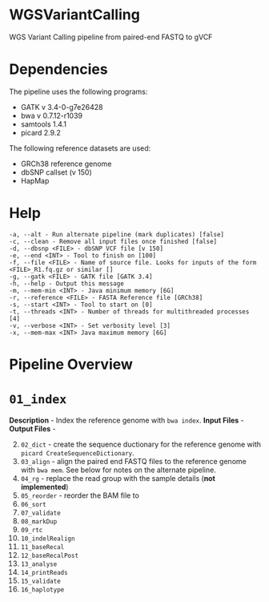 # WGSVariantCalling
WGS Variant Calling pipeline from paired-end FASTQ to gVCF

# Dependencies
The pipeline uses the following programs: 
- GATK v 3.4-0-g7e26428
- bwa v 0.7.12-r1039
- samtools 1.4.1
- picard 2.9.2

The following reference datasets are used: 
- GRCh38 reference genome
- dbSNP callset (v 150)
- HapMap

# Help
```
-a, --alt - Run alternate pipeline (mark duplicates) [false]
-c, --clean - Remove all input files once finished [false] 
-d, --dbsnp <FILE> - dbSNP VCF file [v 150]
-e, --end <INT> - Tool to finish on [100]
-f, --file <FILE> - Name of source file. Looks for inputs of the form <FILE>_R1.fq.gz or similar []
-g, --gatk <FILE> - GATK file [GATK 3.4]
-h, --help - Output this message
-m, --mem-min <INT> - Java minimum memory [6G]
-r, --reference <FILE> - FASTA Reference file [GRCh38]
-s, --start <INT> - Tool to start on [0]
-t, --threads <INT> - Number of threads for multithreaded processes [4]
-v, --verbose <INT> - Set verbosity level [3]
-x, --mem-max <INT> Java maximum memory [6G] 
 ```
 
# Pipeline Overview

# `01_index`
**Description** - Index the reference genome with `bwa index`. 
**Input Files** - 
**Output Files** -

2. `02_dict` - create the sequence ductionary for the reference genome with `picard CreateSequenceDictionary`. 
3. `03_align` - align the paired end FASTQ files to the reference genome with `bwa mem`. See below for notes on the alternate pipeline. 
4. `04_rg` - replace the read group with the sample details (**not implemented**)
5. `05_reorder` - reorder the BAM file to 
6. `06_sort`
7. `07_validate`
8. `08_markDup`
9. `09_rtc`
10. `10_indelRealign`
11. `11_baseRecal`
12. `12_baseRecalPost`
13. `13_analyse`
14. `14_printReads`
15. `15_validate`
16. `16_haplotype`
